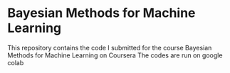 # Bayesian Methods for Machine Learning
This repository contains the code I submitted for the course Bayesian Methods for Machine Learning on Coursera
The codes are run on google colab

